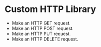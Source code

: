 # Custom HTTP Library

- Make an HTTP GET request.
- Make an HTTP POST request.
- Make an HTTP PUT request.
- Make an HTTP DELETE request.
